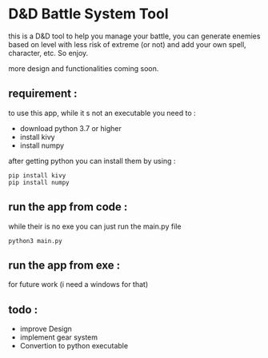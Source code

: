 # D&D Battle System Tool

this is a D&D tool to help you manage your battle,
you can generate enemies based on level with less risk of extreme (or not)
and add your own spell, character, etc. So enjoy.

more design and functionalities coming soon.

## requirement :

to use this app, while it s not an executable you need to :
- download python 3.7 or higher
- install kivy
- install numpy

after getting python you can install them by using :
```
pip install kivy
pip install numpy
```

## run the app from code :

while their is no exe you can just run the main.py file
```
python3 main.py
```

## run the app from exe :

for future work (i need a windows for that)

## todo :

- improve Design 
- implement gear system
- Convertion to python executable
